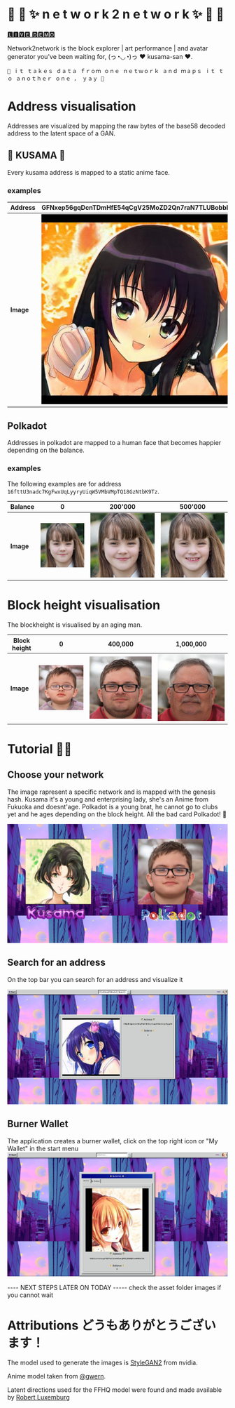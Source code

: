 # ️🚅 🗻 ✨ n e t w o r k 2 n e t w o r k ✨ 🗻 🚅

[🅻🅸🆅🅴 🅳🅴🅼🅾](http://34.73.91.75/)

Network2network is the block explorer | art performance | and avatar generator  you've been waiting for, (っ◔◡◔)っ ♥ kusama-san ♥.

`🌺 ｉｔ ｔａｋｅｓ ｄａｔａ ｆｒｏｍ ｏｎｅ ｎｅｔｗｏｒｋ ａｎｄ ｍａｐｓ ｉｔ ｔｏ ａｎｏｔｈｅｒ ｏｎｅ ， ｙａｙ 🌺`


# Address visualisation

Addresses are visualized by mapping the raw bytes of the base58 decoded address to the latent space of a GAN.

## 🌸 KUSAMA 🌸

Every kusama address is mapped to a static anime face. 

### examples

| Address | GFNxep56gqDcnTDmHfE54qCgV25MoZD2Qn7raN7TLUBobbH | EEWyMLHgwtemr48spFNnS3U2XjaYswqAYAbadx2jr9ppp4X | 1FRMM8PEiWXYax7rpS6X4XZX1aAAxSWx1CrKTyrVYhV24fg |
|-|-|-|-|
| **Image** |  ![GFNxep56gqDcnTDmHfE54qCgV25MoZD2Qn7raN7TLUBobbH](assets/GFNxep56gqDcnTDmHfE54qCgV25MoZD2Qn7raN7TLUBobbH.jpeg) |  ![EEWyMLHgwtemr48spFNnS3U2XjaYswqAYAbadx2jr9ppp4X](assets/EEWyMLHgwtemr48spFNnS3U2XjaYswqAYAbadx2jr9ppp4X.jpeg) |![1FRMM8PEiWXYax7rpS6X4XZX1aAAxSWx1CrKTyrVYhV24fg](assets/1FRMM8PEiWXYax7rpS6X4XZX1aAAxSWx1CrKTyrVYhV24fg.png) |


## Polkadot

Addresses in polkadot are mapped to a human face that becomes happier depending on the balance.

### examples

The following examples are for address `16fttU3nadc7KgFwxUqLyyryUiqW5VMbVMpTQ18GzNtbK9Tz`.

| Balance | 0 | 200'000 | 500'000 |
|-|-|-|-|
| **Image** | ![0](assets/16fttU3nadc7KgFwxUqLyyryUiqW5VMbVMpTQ18GzNtbK9Tz-0.png) | ![200000](assets/16fttU3nadc7KgFwxUqLyyryUiqW5VMbVMpTQ18GzNtbK9Tz-200000.png) | ![500000](assets/16fttU3nadc7KgFwxUqLyyryUiqW5VMbVMpTQ18GzNtbK9Tz-500000.png)

# Block height visualisation

The blockheight is visualised by an aging man.

| Block height | 0 | 400,000 | 1,000,000 | 
| - | - | - | - |
| **Image** | ![0](assets/polkadot-0.png) |![400000](assets/polkadot-400000.png) | ![1000000](assets/polkadot-1000000.png)  


# Tutorial 👩‍🏫
## Choose your network

The image rapresent a specific network and is mapped with the genesis hash.
Kusama it's a young and enterprising lady, she's an Anime from Fukuoka and doesnt'age.
Polkadot is a young brat, he cannot go to clubs yet and he ages depending on the block height. All the bad card Polkadot! 🙁

![0](assets/tutorial1.png) 

## Search for an address
On the top bar you can search for an address and visualize it

![0](assets/tutorial3.png) 

## Burner Wallet
The application creates a burner wallet, click on the top right icon or "My Wallet" in the start menu
![0](assets/tutorial4.png) 

---- NEXT STEPS LATER ON TODAY  -----
check the asset folder images if you cannot wait


# Attributions どうもありがとうございます！

The model used to generate the images is [StyleGAN2](https://github.com/NVlabs/stylegan2) from nvidia.

Anime model taken from [@gwern](https://twitter.com/gwern?lang=de).

Latent directions used for the FFHQ model were found and made available by [Robert Luxemburg](https://twitter.com/robertluxemburg)


